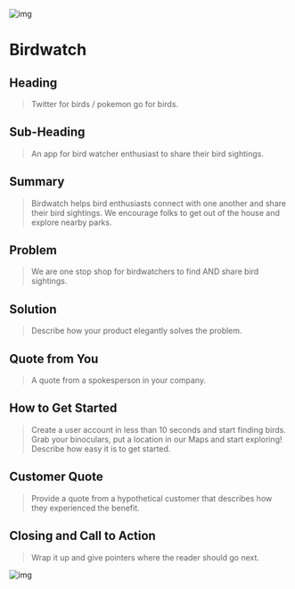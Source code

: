 ![img](https://i.imgur.com/fxfDLzw.png)
# Birdwatch


## Heading ##
  > Twitter for birds / pokemon go for birds. 

## Sub-Heading ##
  > An app for bird watcher enthusiast to share their bird sightings. 

## Summary ##
  > Birdwatch helps bird enthusiasts connect with one another and share their bird sightings. We encourage folks to get out of the house and explore nearby parks.

## Problem ##
  > We are one stop shop for birdwatchers to find AND share bird sightings.

## Solution ##
  > Describe how your product elegantly solves the problem.

## Quote from You ##
  > A quote from a spokesperson in your company.

## How to Get Started ##
  > Create a user account in less than 10 seconds and start finding birds. Grab your binoculars, put a location in our Maps and start exploring!
  > Describe how easy it is to get started.

## Customer Quote ##
  > Provide a quote from a hypothetical customer that describes how they experienced the benefit.

## Closing and Call to Action ##
  > Wrap it up and give pointers where the reader should go next.
  
  
  ![img](https://i.imgur.com/THZD21G.png)
